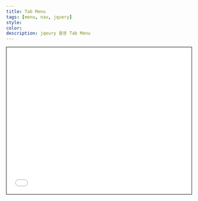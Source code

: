 ```yaml
---
title: Tab Menu
tags: [menu, nav, jquery]
style: 
color: 
description: jqeury 활용 Tab Menu
---
```


<iframe width="100%" height="400" style="border:1px solid #000" src="//jsfiddle.net/lsung506/e0kma6pr/7/embedded/js,html,css,result/dark/" allowfullscreen="allowfullscreen" allowpaymentrequest frameborder="0"></iframe>
